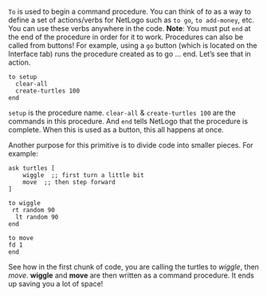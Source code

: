 `To` is used to begin a command procedure. You can think of *to* as a way to define a set of actions/verbs for NetLogo such as `to go`, `to add-money`, etc. You can use these verbs anywhere in the code. **Note**: You must put `end` at the end of the procedure in order for it to work. Procedures can also be called from buttons! For example, using a `go` button (which is located on the Interface tab) runs the procedure created as to go … end. Let’s see that in action. 
```
to setup
  clear-all
  create-turtles 100
end
```
`setup` is the procedure name. `clear-all` &  `create-turtles 100` are the commands in this procedure. And `end` tells NetLogo that the procedure is complete. When this is used as a button, this all happens at once. 

 Another purpose for this primitive is to divide code into smaller pieces. For example:
 
```
ask turtles [
    wiggle  ;; first turn a little bit
    move  ;; then step forward
]

to wiggle
 rt random 90
  lt random 90
end

to move
fd 1
end
```

See how in the first chunk of code, you are calling the turtles to *wiggle*, then *move*. **wiggle** and **move** are then written as a command procedure. It ends up saving you a lot of space!
